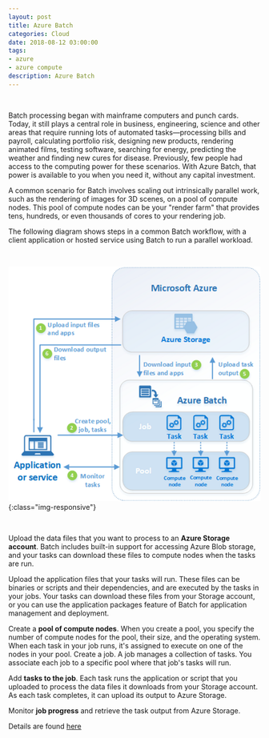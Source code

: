 ```yaml
---
layout: post
title: Azure Batch
categories: Cloud
date: 2018-08-12 03:00:00
tags:
- azure
- azure compute
description: Azure Batch 
---
```

<br/>

Batch processing began with mainframe computers and punch cards. Today, it still plays a central role in business, engineering, science and other areas that require running lots of automated tasks—processing bills and payroll, calculating portfolio risk, designing new products, rendering animated films, testing software, searching for energy, predicting the weather and finding new cures for disease. Previously, few people had access to the computing power for these scenarios. With Azure Batch, that power is available to you when you need it, without any capital investment.               

A common scenario for Batch involves scaling out intrinsically parallel work, such as the rendering of images for 3D scenes, on a pool of compute nodes. This pool of compute nodes can be your "render farm" that provides tens, hundreds, or even thousands of cores to your rendering job.

The following diagram shows steps in a common Batch workflow, with a client application or hosted service using Batch to run a parallel workload.        

<br/>

![Azure](/img/AzureBatch/azure_batch.jpg){:class="img-responsive"} 

<br/>

Upload the data files that you want to process to an **Azure Storage account**. Batch includes built-in support for accessing Azure Blob storage, and your tasks can download these files to compute nodes when the tasks are run.                

Upload the application files that your tasks will run. These files can be binaries or scripts and their dependencies, and are executed by the tasks in your jobs. Your tasks can download these files from your Storage account, or you can use the application packages feature of Batch for application management and deployment.              

Create a **pool of compute nodes**. When you create a pool, you specify the number of compute nodes for the pool, their size, and the operating system. When each task in your job runs, it's assigned to execute on one of the nodes in your pool.
Create a job. A job manages a collection of tasks. You associate each job to a specific pool where that job's tasks will run.                  

Add **tasks to the job**. Each task runs the application or script that you uploaded to process the data files it downloads from your Storage account. As each task completes, it can upload its output to Azure Storage.                

Monitor **job progress** and retrieve the task output from Azure Storage.               



Details are found [here](https://azure.microsoft.com/en-in/services/batch/)




         
